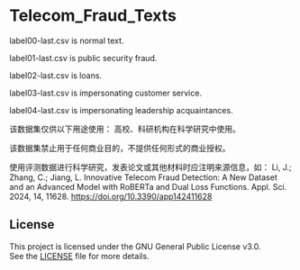 # Telecom_Fraud_Texts
label00-last.csv is normal text.

label01-last.csv is public security fraud.

label02-last.csv is loans.

label03-last.csv is impersonating customer service.

label04-last.csv is impersonating leadership acquaintances.

该数据集仅供以下用途使用： 高校、科研机构在科学研究中使用。

该数据集禁止用于任何商业目的，不提供任何形式的商业授权。

使用评测数据进行科学研究，发表论文或其他材料时应注明来源信息，如：
Li, J.; Zhang, C.; Jiang, L. Innovative Telecom Fraud Detection: A New Dataset and an Advanced Model with RoBERTa and Dual Loss Functions. Appl. Sci. 2024, 14, 11628. https://doi.org/10.3390/app142411628   

## License
This project is licensed under the GNU General Public License v3.0.  
See the [LICENSE](./LICENSE) file for more details.
